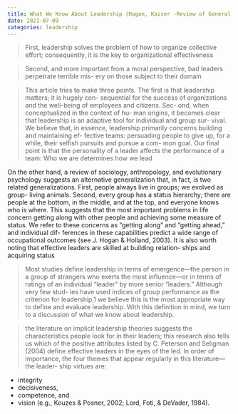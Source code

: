 ```yaml
---
title: What We Know About Leadership (Hogan, Kaiser -Review of General Psychology)
date: 2021-07-09
categories: leadership
---
```


> First, leadership solves the problem of how to organize collective effort; consequently, it is the key to organizational effectiveness

> Second, and more important from a moral perspective, bad leaders perpetrate terrible mis- ery on those subject to their domain

> This article tries to make three points. The first is that leadership matters; it is hugely con- sequential for the success of organizations and the well-being of employees and citizens. Sec- ond, when conceptualized in the context of hu- man origins, it becomes clear that leadership is an adaptive tool for individual and group sur- vival. We believe that, in essence, leadership primarily concerns building and maintaining ef- fective teams: persuading people to give up, for a while, their selfish pursuits and pursue a com- mon goal. Our final point is that the personality of a leader affects the performance of a team: Who we are determines how we lead

On the other hand, a review of sociology, anthropology, and evolutionary psychology suggests an alternative generalization that, in fact, is two related generalizations. First, people always live in groups; we evolved as group- living animals. Second, every group has a status hierarchy; there are people at the bottom, in the middle, and at the top, and everyone knows who is where. This suggests that the most important problems in life concern getting along with other people and achieving some measure of status. We refer to these concerns as “getting along” and “getting ahead,” and individual dif- ferences in these capabilities predict a wide range of occupational outcomes (see J. Hogan & Holland, 2003). It is also worth noting that effective leaders are skilled at building relation- ships and acquiring status

> Most studies define leadership in terms of emergence—the person in a group of strangers who exerts the most influence—or in terms of ratings of an individual “leader” by more senior “leaders.” Although very few stud- ies have used indices of group performance as the criterion for leadership,1 we believe this is the most appropriate way to define and evaluate leadership. With this definition in mind, we turn to a discussion of what we know about leadership.

> the literature on implicit leadership theories suggests the characteristics people look for in their leaders; this research also tells us which of the positive attributes listed by C. Peterson and Seligman (2004) define effective leaders in the eyes of the led. In order of importance, the four themes that appear regularly in this literature—the leader- ship virtues are: 
* integrity
* decisiveness,
* competence, and 
* vision 
(e.g., Kouzes & Posner, 2002; Lord, Foti, & DeVader, 1984).
